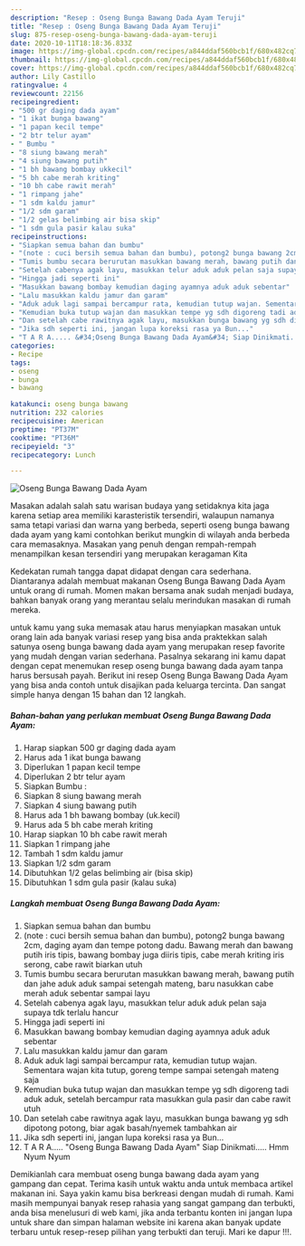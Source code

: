```yaml
---
description: "Resep : Oseng Bunga Bawang Dada Ayam Teruji"
title: "Resep : Oseng Bunga Bawang Dada Ayam Teruji"
slug: 875-resep-oseng-bunga-bawang-dada-ayam-teruji
date: 2020-10-11T18:18:36.833Z
image: https://img-global.cpcdn.com/recipes/a844ddaf560bcb1f/680x482cq70/oseng-bunga-bawang-dada-ayam-foto-resep-utama.jpg
thumbnail: https://img-global.cpcdn.com/recipes/a844ddaf560bcb1f/680x482cq70/oseng-bunga-bawang-dada-ayam-foto-resep-utama.jpg
cover: https://img-global.cpcdn.com/recipes/a844ddaf560bcb1f/680x482cq70/oseng-bunga-bawang-dada-ayam-foto-resep-utama.jpg
author: Lily Castillo
ratingvalue: 4
reviewcount: 22156
recipeingredient:
- "500 gr daging dada ayam"
- "1 ikat bunga bawang"
- "1 papan kecil tempe"
- "2 btr telur ayam"
- " Bumbu "
- "8 siung bawang merah"
- "4 siung bawang putih"
- "1 bh bawang bombay ukkecil"
- "5 bh cabe merah kriting"
- "10 bh cabe rawit merah"
- "1 rimpang jahe"
- "1 sdm kaldu jamur"
- "1/2 sdm garam"
- "1/2 gelas belimbing air bisa skip"
- "1 sdm gula pasir kalau suka"
recipeinstructions:
- "Siapkan semua bahan dan bumbu"
- "(note : cuci bersih semua bahan dan bumbu), potong2 bunga bawang 2cm, daging ayam dan tempe potong dadu. Bawang merah dan bawang putih iris tipis, bawang bombay juga diiris tipis, cabe merah kriting iris serong, cabe rawit biarkan utuh"
- "Tumis bumbu secara berurutan masukkan bawang merah, bawang putih dan jahe aduk aduk sampai setengah mateng, baru nasukkan cabe merah aduk sebentar sampai layu"
- "Setelah cabenya agak layu, masukkan telur aduk aduk pelan saja supaya tdk terlalu hancur"
- "Hingga jadi seperti ini"
- "Masukkan bawang bombay kemudian daging ayamnya aduk aduk sebentar"
- "Lalu masukkan kaldu jamur dan garam"
- "Aduk aduk lagi sampai bercampur rata, kemudian tutup wajan. Sementara wajan kita tutup, goreng tempe sampai setengah mateng saja"
- "Kemudian buka tutup wajan dan masukkan tempe yg sdh digoreng tadi aduk aduk, setelah bercampur rata masukkan gula pasir dan cabe rawit utuh"
- "Dan setelah cabe rawitnya agak layu, masukkan bunga bawang yg sdh dipotong potong, biar agak basah/nyemek tambahkan air"
- "Jika sdh seperti ini, jangan lupa koreksi rasa ya Bun..."
- "T A R A..... &#34;Oseng Bunga Bawang Dada Ayam&#34; Siap Dinikmati..... Hmm Nyum Nyum"
categories:
- Recipe
tags:
- oseng
- bunga
- bawang

katakunci: oseng bunga bawang 
nutrition: 232 calories
recipecuisine: American
preptime: "PT37M"
cooktime: "PT36M"
recipeyield: "3"
recipecategory: Lunch

---
```



![Oseng Bunga Bawang Dada Ayam](https://img-global.cpcdn.com/recipes/a844ddaf560bcb1f/680x482cq70/oseng-bunga-bawang-dada-ayam-foto-resep-utama.jpg)

Masakan adalah salah satu warisan budaya yang setidaknya kita jaga karena setiap area memiliki karasteristik tersendiri, walaupun namanya sama tetapi variasi dan warna yang berbeda, seperti oseng bunga bawang dada ayam yang kami contohkan berikut mungkin di wilayah anda berbeda cara memasaknya. Masakan yang penuh dengan rempah-rempah menampilkan kesan tersendiri yang merupakan keragaman Kita



Kedekatan rumah tangga dapat didapat dengan cara sederhana. Diantaranya adalah membuat makanan Oseng Bunga Bawang Dada Ayam untuk orang di rumah. Momen makan bersama anak sudah menjadi budaya, bahkan banyak orang yang merantau selalu merindukan masakan di rumah mereka.

untuk kamu yang suka memasak atau harus menyiapkan masakan untuk orang lain ada banyak variasi resep yang bisa anda praktekkan salah satunya oseng bunga bawang dada ayam yang merupakan resep favorite yang mudah dengan varian sederhana. Pasalnya sekarang ini kamu dapat dengan cepat menemukan resep oseng bunga bawang dada ayam tanpa harus bersusah payah.
Berikut ini resep Oseng Bunga Bawang Dada Ayam yang bisa anda contoh untuk disajikan pada keluarga tercinta. Dan sangat simple hanya dengan 15 bahan dan 12 langkah.


<!--inarticleads1-->

##### Bahan-bahan yang perlukan membuat Oseng Bunga Bawang Dada Ayam:

1. Harap siapkan 500 gr daging dada ayam
1. Harus ada 1 ikat bunga bawang
1. Diperlukan 1 papan kecil tempe
1. Diperlukan 2 btr telur ayam
1. Siapkan  Bumbu :
1. Siapkan 8 siung bawang merah
1. Siapkan 4 siung bawang putih
1. Harus ada 1 bh bawang bombay (uk.kecil)
1. Harus ada 5 bh cabe merah kriting
1. Harap siapkan 10 bh cabe rawit merah
1. Siapkan 1 rimpang jahe
1. Tambah 1 sdm kaldu jamur
1. Siapkan 1/2 sdm garam
1. Dibutuhkan 1/2 gelas belimbing air (bisa skip)
1. Dibutuhkan 1 sdm gula pasir (kalau suka)




<!--inarticleads2-->

##### Langkah membuat  Oseng Bunga Bawang Dada Ayam:

1. Siapkan semua bahan dan bumbu
1. (note : cuci bersih semua bahan dan bumbu), potong2 bunga bawang 2cm, daging ayam dan tempe potong dadu. Bawang merah dan bawang putih iris tipis, bawang bombay juga diiris tipis, cabe merah kriting iris serong, cabe rawit biarkan utuh
1. Tumis bumbu secara berurutan masukkan bawang merah, bawang putih dan jahe aduk aduk sampai setengah mateng, baru nasukkan cabe merah aduk sebentar sampai layu
1. Setelah cabenya agak layu, masukkan telur aduk aduk pelan saja supaya tdk terlalu hancur
1. Hingga jadi seperti ini
1. Masukkan bawang bombay kemudian daging ayamnya aduk aduk sebentar
1. Lalu masukkan kaldu jamur dan garam
1. Aduk aduk lagi sampai bercampur rata, kemudian tutup wajan. Sementara wajan kita tutup, goreng tempe sampai setengah mateng saja
1. Kemudian buka tutup wajan dan masukkan tempe yg sdh digoreng tadi aduk aduk, setelah bercampur rata masukkan gula pasir dan cabe rawit utuh
1. Dan setelah cabe rawitnya agak layu, masukkan bunga bawang yg sdh dipotong potong, biar agak basah/nyemek tambahkan air
1. Jika sdh seperti ini, jangan lupa koreksi rasa ya Bun...
1. T A R A..... &#34;Oseng Bunga Bawang Dada Ayam&#34; Siap Dinikmati..... Hmm Nyum Nyum




Demikianlah cara membuat oseng bunga bawang dada ayam yang gampang dan cepat. Terima kasih untuk waktu anda untuk membaca artikel makanan ini. Saya yakin kamu bisa berkreasi dengan mudah di rumah. Kami masih mempunyai banyak resep rahasia yang sangat gampang dan terbukti, anda bisa menelusuri di web kami, jika anda terbantu konten ini jangan lupa untuk share dan simpan halaman website ini karena akan banyak update terbaru untuk resep-resep pilihan yang terbukti dan teruji. Mari ke dapur !!!. 
